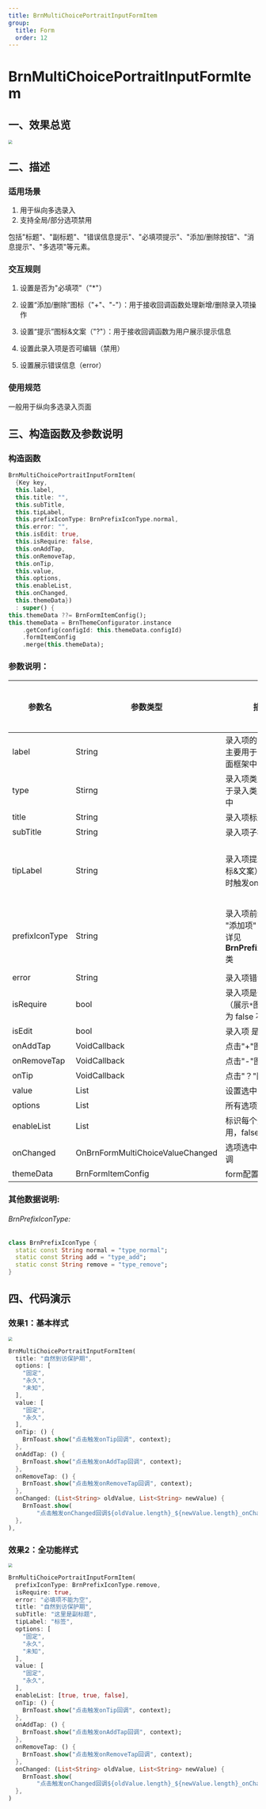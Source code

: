 ```yaml
---
title: BrnMultiChoicePortraitInputFormItem
group:
  title: Form
  order: 12
---
```


# BrnMultiChoicePortraitInputFormItem

## 一、效果总览

<img src="./img/BrnMultiChoicePortraitInputFormItemIntro.png" style="zoom:50%;" />

## 二、描述

### 适用场景

1. 用于纵向多选录入
2. 支持全局/部分选项禁用

包括"标题"、"副标题"、"错误信息提示"、"必填项提示"、"添加/删除按钮"、"消息提示"、"多选项"等元素。

### 交互规则

1. 设置是否为"必填项"（"*"）

2. 设置“添加/删除”图标（"+"、"-"）：用于接收回调函数处理新增/删除录入项操作

3. 设置“提示”图标&文案（"?"）：用于接收回调函数为用户展示提示信息

4. 设置此录入项是否可编辑（禁用）

5. 设置展示错误信息（error）

### 使用规范

一般用于纵向多选录入页面

## 三、构造函数及参数说明

### 构造函数


``` dart
BrnMultiChoicePortraitInputFormItem(
  {Key key,
  this.label,
  this.title: "",
  this.subTitle,
  this.tipLabel,
  this.prefixIconType: BrnPrefixIconType.normal,
  this.error: "",
  this.isEdit: true,
  this.isRequire: false,
  this.onAddTap,
  this.onRemoveTap,
  this.onTip,
  this.value,
  this.options,
  this.enableList,
  this.onChanged,
  this.themeData})
  : super() {
this.themeData ??= BrnFormItemConfig();
this.themeData = BrnThemeConfigurator.instance
    .getConfig(configId: this.themeData.configId)
    .formItemConfig
    .merge(this.themeData);
```


### 参数说明：
| **参数名** | **参数类型** | **描述** | **是否必填** | **默认值** | **备注** |
| --- | --- | --- | --- | --- | --- |
| label | String | 录入项的唯一标识，主要用于录入类型页面框架中 | 否 | 无 |  |
| type | Stirng | 录入项类型，主要用于录入类型页面框架中 | 否 | BrnInputItemType.multiChoicePortraitInputType | 外部可根据此字段判断表单项类型 |
| title | String | 录入项标题 | 否 | '' |  |
| subTitle | String | 录入项子标题 | 否 | 无 |  |
| tipLabel | String | 录入项提示（问号图标&文案） 用户点击时触发onTip回调。 | 否 | 备注中类型3 | 1. 设置"空字符串"时展示问号图标 2. 设置"非空字符串"时展示问号图标&文案 3. 若不赋值或赋值为null时，不显示提示项 |
| prefixIconType | String | 录入项前缀图标样式 "添加项" "删除项" 详见 **BrnPrefixIconType** 类 | 否 | BrnPrefixIconType.normal | 1. 不展示图标：BrnPrefixIconType.normal 2. 展示加号图标：BrnPrefixIconType.add 3. 展示减号图标：BrnPrefixIconType.remove |
| error | String | 录入项错误提示 | 否 | '' |  |
| isRequire | bool | 录入项是否为必填项（展示`*`图标） 默认为 false 不必填 | 否 | false |  |
| isEdit | bool | 录入项 是否可编辑 | 否 | true | true：可编辑false：禁用 |
| onAddTap | VoidCallback | 点击"+"图标回调 | 否 | 无 | 见**prefixIconType**字段 |
| onRemoveTap | VoidCallback | 点击"-"图标回调 | 否 | 无 | 见**prefixIconType**字段 |
| onTip | VoidCallback | 点击"？"图标回调 | 否 | 无 | 见**tipLabel**字段 |
| value | List<String> | 设置选中的选项文案 | 否 | 无 |  |
| options | List<String> | 所有选项文案 | 否 | 无 |  |
| enableList | List<bool> | 标识每个选项是否禁用，false：禁用 | 否 | 无 |  |
| onChanged | OnBrnFormMultiChoiceValueChanged | 选项选中状态变化回调 | 否 | 无 |  |
| themeData | BrnFormItemConfig | form配置 | 否 | 无 | |

### 其他数据说明:
###### BrnPrefixIconType:
```dart
class BrnPrefixIconType {
  static const String normal = "type_normal";
  static const String add = "type_add";
  static const String remove = "type_remove";
}
```
## 四、代码演示

### 效果1：基本样式

<img src="./img/BrnMultiChoicePortraitInputFormItemDemo1.png" style="zoom:50%;" />

```dart
BrnMultiChoicePortraitInputFormItem(
  title: "自然到访保护期",
  options: [
    "固定",
    "永久",
    "未知",
  ],
  value: [
    "固定",
    "永久",
  ],
  onTip: () {
    BrnToast.show("点击触发onTip回调", context);
  },
  onAddTap: () {
    BrnToast.show("点击触发onAddTap回调", context);
  },
  onRemoveTap: () {
    BrnToast.show("点击触发onRemoveTap回调", context);
  },
  onChanged: (List<String> oldValue, List<String> newValue) {
    BrnToast.show(
        "点击触发onChanged回调${oldValue.length}_${newValue.length}_onChanged", context);
  },
),
```
### 效果2：全功能样式

<img src="./img/BrnMultiChoicePortraitInputFormItemDemo2.png" style="zoom:50%;" />

```dart
BrnMultiChoicePortraitInputFormItem(
  prefixIconType: BrnPrefixIconType.remove,
  isRequire: true,
  error: "必填项不能为空",
  title: "自然到访保护期",
  subTitle: "这里是副标题",
  tipLabel: "标签",
  options: [
    "固定",
    "永久",
    "未知",
  ],
  value: [
    "固定",
    "永久",
  ],
  enableList: [true, true, false],
  onTip: () {
    BrnToast.show("点击触发onTip回调", context);
  },
  onAddTap: () {
    BrnToast.show("点击触发onAddTap回调", context);
  },
  onRemoveTap: () {
    BrnToast.show("点击触发onRemoveTap回调", context);
  },
  onChanged: (List<String> oldValue, List<String> newValue) {
    BrnToast.show(
        "点击触发onChanged回调${oldValue.length}_${newValue.length}_onChanged", context);
  },
)
```

